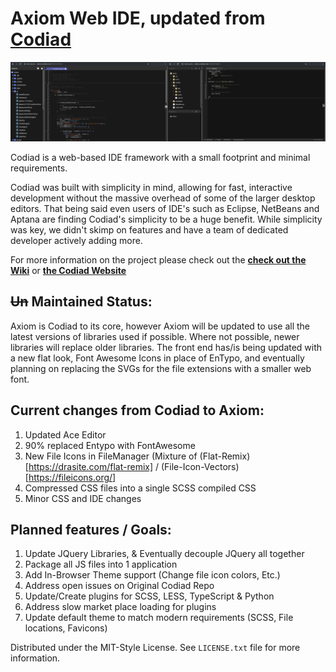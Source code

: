 # Axiom Web IDE, updated from [Codiad](http://codiad.com/)

![Screenshot: Codiad VS Axiom](/docs/axiom-codiad.png?raw=true "Axiom compared to Codiad")

Codiad is a web-based IDE framework with a small footprint and minimal requirements. 

Codiad was built with simplicity in mind, allowing for fast, interactive development without the massive overhead of some of the larger desktop editors. That being said even users of IDE's such as Eclipse, NetBeans and Aptana are finding Codiad's simplicity to be a huge benefit. While simplicity was key, we didn't skimp on features and have a team of dedicated developer actively adding more.

For more information on the project please check out the **[check out the Wiki](https://github.com/Codiad/Codiad/wiki)** or **[the Codiad Website](http://www.codiad.com)**

## ~~Un~~ Maintained Status:

Axiom is Codiad to its core, however Axiom will be updated to use all the latest versions of libraries used if possible. Where not possible, newer libraries will replace older libraries. The front end has/is being updated with a new flat look, Font Awesome Icons in place of EnTypo, and eventually planning on replacing the SVGs for the file extensions with a smaller web font.

## Current changes from Codiad to Axiom:
1. Updated Ace Editor
2. 90% replaced Entypo with FontAwesome
3. New File Icons in FileManager (Mixture of (Flat-Remix)[https://drasite.com/flat-remix] / (File-Icon-Vectors)[https://fileicons.org/]
4. Compressed CSS files into a single SCSS compiled CSS
5. Minor CSS and IDE changes


## Planned features / Goals:
1. Update JQuery Libraries, & Eventually decouple JQuery all together
2. Package all JS files into 1 application
3. Add In-Browser Theme support (Change file icon colors, Etc.)
4. Address open issues on Original Codiad Repo
5. Update/Create plugins for SCSS, LESS, TypeScript & Python
6. Address slow market place loading for plugins
7. Update default theme to match modern requirements (SCSS, File locations, Favicons)

Distributed under the MIT-Style License. See `LICENSE.txt` file for more information.
